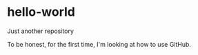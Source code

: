 # hello-world
Just another repository

To be honest, for the first time, I'm looking at how to use GitHub.
